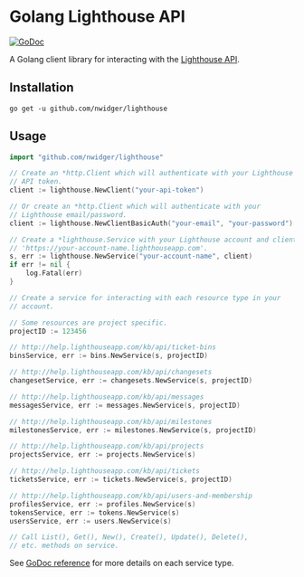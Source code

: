 Golang Lighthouse API
=====================

[![GoDoc](https://godoc.org/github.com/nwidger/lighthouse?status.svg)](https://godoc.org/github.com/nwidger/lighthouse)

A Golang client library for interacting with the
[Lighthouse API](http://lighthouseapp.com/api).

## Installation

```
go get -u github.com/nwidger/lighthouse
```

## Usage

``` go
import "github.com/nwidger/lighthouse"

// Create an *http.Client which will authenticate with your Lighthouse
// API token.
client := lighthouse.NewClient("your-api-token")

// Or create an *http.Client which will authenticate with your
// Lighthouse email/password.
client := lighthouse.NewClientBasicAuth("your-email", "your-password")

// Create a *lighthouse.Service with your Lighthouse account and client.
// 'https://your-account-name.lighthouseapp.com'.
s, err := lighthouse.NewService("your-account-name", client)
if err != nil {
	log.Fatal(err)
}

// Create a service for interacting with each resource type in your
// account.

// Some resources are project specific.
projectID := 123456

// http://help.lighthouseapp.com/kb/api/ticket-bins
binsService, err := bins.NewService(s, projectID)

// http://help.lighthouseapp.com/kb/api/changesets
changesetService, err := changesets.NewService(s, projectID)

// http://help.lighthouseapp.com/kb/api/messages
messagesService, err := messages.NewService(s, projectID)

// http://help.lighthouseapp.com/kb/api/milestones
milestonesService, err := milestones.NewService(s, projectID)

// http://help.lighthouseapp.com/kb/api/projects
projectsService, err := projects.NewService(s)

// http://help.lighthouseapp.com/kb/api/tickets
ticketsService, err := tickets.NewService(s, projectID)

// http://help.lighthouseapp.com/kb/api/users-and-membership
profilesService, err := profiles.NewService(s)
tokensService, err := tokens.NewService(s)
usersService, err := users.NewService(s)

// Call List(), Get(), New(), Create(), Update(), Delete(),
// etc. methods on service.
```

See [GoDoc reference](https://godoc.org/github.com/nwidger/lighthouse)
for more details on each service type.
